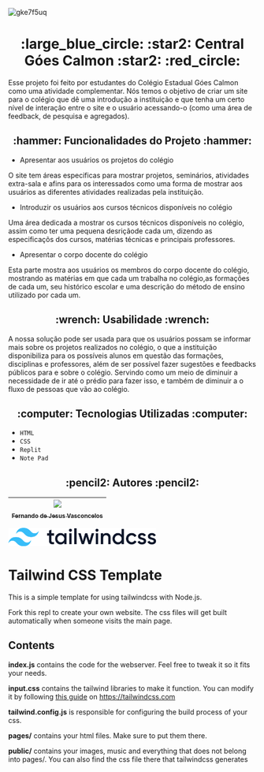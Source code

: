  ![gke7f5uq](https://user-images.githubusercontent.com/129390050/235219161-051fc552-4cdb-418b-97dc-c37defeb51a6.png)

<h1 align="center"> :large_blue_circle: :star2: Central Góes Calmon :star2: :red_circle: </h1>

Esse projeto foi feito por estudantes do Colégio Estadual Góes Calmon como uma atividade complementar. Nós temos o objetivo de criar um site para o colégio que dê uma introdução a instituição e que tenha um certo nível de interação entre o site e o usuário acessando-o (como uma área de feedback, de pesquisa e agregados).

<h2 align="center"> :hammer: Funcionalidades do Projeto :hammer: </h2>

- Apresentar aos usuários os projetos do colégio

O site tem áreas especificas para mostrar projetos, seminários, atividades extra-sala e afins para os interessados como uma forma de mostrar aos usuários as diferentes atividades realizadas pela instituição.

- Introduzir os usuários aos cursos técnicos disponíveis no colégio

Uma área dedicada a mostrar os cursos técnicos disponíveis no colégio, assim como ter uma pequena desriçãode cada um, dizendo as especificaçõs dos cursos, matérias técnicas e principais professores.

- Apresentar o corpo docente do colégio

Esta parte mostra aos usuários os membros do corpo docente do colégio, mostrando as matérias em que cada um trabalha no colégio,as formações de cada um, seu histórico escolar e uma descrição do método de ensino utilizado por cada um.

<h2 align="center"> :wrench: Usabilidade :wrench: </h2>

A nossa solução pode ser usada para que os usuários possam se informar mais sobre os projetos realizados no colégio, o que a instituição disponibiliza para os possíveis alunos em questão das formações, disciplinas e professores, além de ser possível fazer sugestões e feedbacks públicos para e sobre o colégio. Servindo como um meio de diminuir a necessidade de ir até o prédio para fazer isso, e também de diminuir a o fluxo de pessoas que vão ao colégio.
 
<h2 align="center"> :computer: Tecnologias Utilizadas :computer: </h2>

- ``HTML``
- ``CSS``
- ``Replit``
- ``Note Pad``

<h2 align="center"> :pencil2: Autores :pencil2: </h2>

| [<img src="https://avatars.githubusercontent.com/u/129390050?v=4" width=175><br><sub>Fernando de Jesus Vasconcelos</sub>](https://github.com/Sticknand) |
| :---: |

 
 <img src="public/tailwindlogo.png" width="300">
 
# Tailwind CSS Template



This is a simple template for using tailwindcss with Node.js.

Fork this repl to create your own website.
The css files will get built automatically when someone visits the main page.



## Contents
**index.js**
contains the code for the webserver. Feel free to tweak it so it fits your needs.

**input.css**
contains the tailwind libraries to make it function. You can modify it by following [this guide](https://tailwindcss.com/docs/adding-custom-styles#using-css-and-layer) on https://tailwindcss.com

**tailwind.config.js**
is responsible for configuring the build process of your css.

**pages/**
contains your html files. Make sure to put them there.

**public/**
contains your images, music and everything that does not belong into pages/. You can also find the css file there that tailwindcss generates
